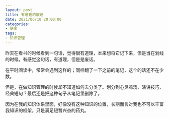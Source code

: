 ```yaml
---
layout: post
title: 有道理的废话
date: 2021/06/10 20:00:00
categories:
- 随笔
tags:
- 知识管理
---
```


昨天在看书的时候看到一句话，觉得很有道理，本来想将它记下来，但是当在划线的时候，有感觉这句话，有道理，但是是废话。

在平时阅读中，常常会遇到这样的；同样翻了一下之前的笔记，这个的话还不在少数。

但是，在做知识管理的时候却不知道如何去分类了。划分到心灵鸡汤、演讲技巧、经典短句？最后还是把这种句子从笔记里删除了。

因为在我的知识体系里面，好像没有这种知识的位置，长期而言对我也不可以丰富我知识的框架。只是满足短暂兴奋的药丸。
